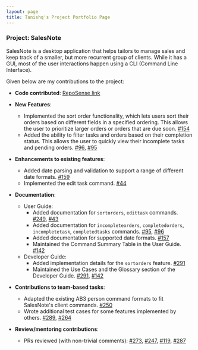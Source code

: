 ```yaml
---
layout: page
title: Tanishq's Project Portfolio Page
---
```


### Project: SalesNote

SalesNote is a desktop application that helps tailors to manage sales and keep track of a smaller, but more recurrent group of clients. 
While it has a GUI, most of the user interactions happen using a CLI (Command Line Interface). 

Given below are my contributions to the project: 

* **Code contributed**: [RepoSense link](https://nus-cs2103-ay2122s1.github.io/tp-dashboard/?search=tanishq&sort=groupTitle&sortWithin=title&timeframe=commit&mergegroup=&groupSelect=groupByRepos&breakdown=true&checkedFileTypes=docs~functional-code~test-code~other&tabOpen=true&tabType=authorship&tabAuthor=Tanishq4331&tabRepo=AY2122S1-CS2103T-W08-3%2Ftp%5Bmaster%5D&authorshipIsMergeGroup=false&authorshipFileTypes=docs~functional-code~test-code&authorshipIsBinaryFileTypeChecked=false&since=2021-09-17)

* **New Features**:
  * Implemented the sort order functionality, which lets users sort their orders based on different fields in a specified ordering. 
   This allows the user to prioritize larger orders or orders that are due soon. [\#154](https://github.com/AY2122S1-CS2103T-W08-3/tp/pull/154)
  * Added the ability to filter tasks and orders based on their completion status. This allows the user to quickly view their
   incomplete tasks and pending orders. [\#96](https://github.com/AY2122S1-CS2103T-W08-3/tp/pull/96), [\#95](https://github.com/AY2122S1-CS2103T-W08-3/tp/pull/95)

* **Enhancements to existing features**:
  * Added date parsing and validation to support a range of different date formats. [\#159](https://github.com/AY2122S1-CS2103T-W08-3/tp/pull/159/files)
  * Implemented the edit task command. [\#44](https://github.com/AY2122S1-CS2103T-W08-3/tp/pull/44)

* **Documentation**:
  * User Guide:
      * Added documentation for `sortorders`, `edittask` commands. [\#249](https://github.com/AY2122S1-CS2103T-W08-3/tp/pull/249), [\#43](https://github.com/AY2122S1-CS2103T-W08-3/tp/pull/43)
      * Added documentation for `incompleteorders`, `completedorders`, `incompletetask`, `completedtasks` commands. [\#95](https://github.com/AY2122S1-CS2103T-W08-3/tp/pull/95), [\#96](https://github.com/AY2122S1-CS2103T-W08-3/tp/pull/96)
      * Added documentation for supported date formats. [\#157](https://github.com/AY2122S1-CS2103T-W08-3/tp/pull/157)
      * Maintained the Command Summary Table in the User Guide. [\#142](https://github.com/AY2122S1-CS2103T-W08-3/tp/pull/142)
  * Developer Guide:
      * Added implementation details for the `sortorders` feature. [\#291](https://github.com/AY2122S1-CS2103T-W08-3/tp/pull/291)
      * Maintained the Use Cases and the Glossary section of the Developer Guide. [\#291](https://github.com/AY2122S1-CS2103T-W08-3/tp/pull/291), [\#142](https://github.com/AY2122S1-CS2103T-W08-3/tp/pull/142/files)

* **Contributions to team-based tasks**:
  * Adapted the existing AB3 person command formats to fit SalesNote's client commands. [\#250](https://github.com/AY2122S1-CS2103T-W08-3/tp/pull/250)
  * Wrote additional test cases for some features implemented by others. [\#289](https://github.com/AY2122S1-CS2103T-W08-3/tp/pull/289), [\#264](https://github.com/AY2122S1-CS2103T-W08-3/tp/pull/264)

* **Review/mentoring contributions**:
    * PRs reviewed (with non-trivial comments): [\#273](https://github.com/AY2122S1-CS2103T-W08-3/tp/pull/273), [\#247](https://github.com/AY2122S1-CS2103T-W08-3/tp/pull/247), [\#119](https://github.com/AY2122S1-CS2103T-W08-3/tp/pull/119), [\#287](https://github.com/AY2122S1-CS2103T-W08-3/tp/pull/287)
    

